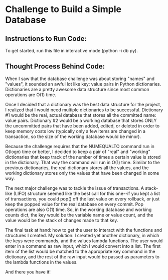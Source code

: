 # Challenge to Build a Simple Database

## Instructions to Run Code:

To get started, run this file in interactive mode (python -i db.py).

## Thought Process Behind Code:

When I saw that the database challenge was about storing "names" and "values", it
sounded an awful lot like key: value pairs in Python dictionaries. Dictionaries
are a pretty awesome data structure since most common operations are O(1) time.

Once I decided that a dictionary was the best data structure for the project,
I realized that I would need multiple dictionaries to be successful. Dictionary #1
would be the real, actual database that stores all the committed name: value pairs.
Dictionary #2 would be a working database that stores ONLY the uncommitted pairs 
that have been added, edited, or deleted in order to keep memory costs low 
(typically only a few items are changed in a transaction, so the size of the
working database would be minor).

Because the challenge requires that the NUMEQUALTO command run in O(logn) time or
better, I decided to keep a pair of "real" and "working" dictionaries that keep
track of the number of times a certain value is stored in the dictionary. That way the
command will run in O(1) time. Similar to the previous dictionaries, the real 
dictionary stores all the values, and the working dictionary stores only the values
that have been changed in some way.

The next major challenge was to tackle the issue of transactions. A stack-like (LIFO)
structure seemed like the best call for this one--if you kept a list of transactions,
you could pop() off the last value on every rollback, or just keep the popped
value for the real database on every commit. Pop operations are also O(1) time. So, in the working
database and working counts dict, the key would be the variable name or value count,
and the value would be the stack of changes made to that key.

The final task at hand: how to get the user to interact with the functions and
structures I created. My solution: I created yet another dictionary, in which the
keys were commands, and the values lambda functions. The user would enter in a command
as raw input, which I would convert into a list. The first item of the list would be
matched to the appropriate key command in the dictionary, and the rest of the 
raw input would be passed as parameters to the lambda functions in the values.

And there you have it!

